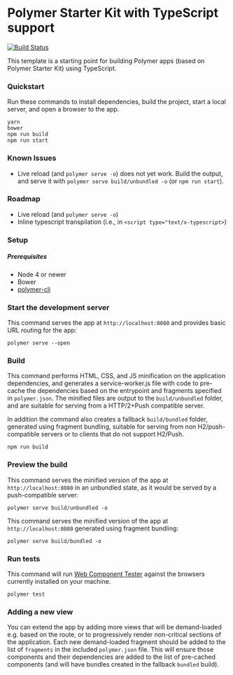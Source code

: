 # Polymer Starter Kit with TypeScript support

[![Build Status](https://travis-ci.org/tony19/polymer-typescript-starter-kit.svg?branch=master)](https://travis-ci.org/tony19/polymer-typescript-starter-kit)

This template is a starting point for building Polymer apps (based on Polymer Starter Kit)
using TypeScript.

### Quickstart
Run these commands to install dependencies, build the project, start a local server, and open a browser to the app.

```shell
yarn
bower
npm run build
npm run start
```

### Known Issues

 * Live reload (and `polymer serve -o`) does not yet work. Build the output, and serve it with `polymer serve build/unbundled -o` (or `npm run start`).

### Roadmap

 * Live reload (and `polymer serve -o`)
 * Inline typescript transpilation (i.e., in `<script type="text/x-typescript>`)

### Setup

##### Prerequisites

 * Node 4 or newer
 * Bower
 * [polymer-cli](https://github.com/Polymer/polymer-cli)

### Start the development server

This command serves the app at `http://localhost:8080` and provides basic URL
routing for the app:

    polymer serve --open


### Build

This command performs HTML, CSS, and JS minification on the application
dependencies, and generates a service-worker.js file with code to pre-cache the
dependencies based on the entrypoint and fragments specified in `polymer.json`.
The minified files are output to the `build/unbundled` folder, and are suitable
for serving from a HTTP/2+Push compatible server.

In addition the command also creates a fallback `build/bundled` folder,
generated using fragment bundling, suitable for serving from non
H2/push-compatible servers or to clients that do not support H2/Push.

    npm run build

### Preview the build

This command serves the minified version of the app at `http://localhost:8080`
in an unbundled state, as it would be served by a push-compatible server:

    polymer serve build/unbundled -o

This command serves the minified version of the app at `http://localhost:8080`
generated using fragment bundling:

    polymer serve build/bundled -o

### Run tests

This command will run
[Web Component Tester](https://github.com/Polymer/web-component-tester) against the
browsers currently installed on your machine.

    polymer test

### Adding a new view

You can extend the app by adding more views that will be demand-loaded
e.g. based on the route, or to progressively render non-critical sections
of the application.  Each new demand-loaded fragment should be added to the
list of `fragments` in the included `polymer.json` file.  This will ensure
those components and their dependencies are added to the list of pre-cached
components (and will have bundles created in the fallback `bundled` build).